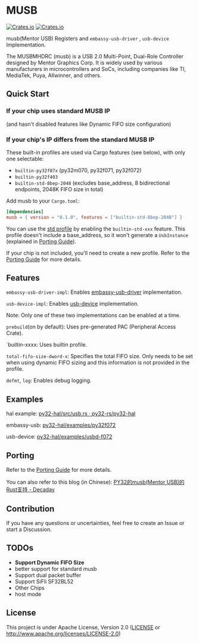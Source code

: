 # MUSB

[![Crates.io][badge-license]][crates]
[![Crates.io][badge-version]][crates]

[badge-license]: https://img.shields.io/crates/l/musb?style=for-the-badge
[badge-version]: https://img.shields.io/crates/v/musb?style=for-the-badge
[crates]: https://crates.io/crates/musb

musb(Mentor USB) Registers and `embassy-usb-driver` , `usb-device` Implementation.

The MUSBMHDRC (musb) is a USB 2.0 Multi-Point, Dual-Role Controller designed by Mentor Graphics Corp. It is widely used by various manufacturers in microcontrollers and SoCs, including companies like TI, MediaTek, Puya, Allwinner, and others.

## Quick Start

### If your chip uses standard MUSB IP

 (and hasn't disabled features like Dynamic FIFO size configuration)



### If your chip's IP differs from the standard MUSB IP

These built-in profiles are used via Cargo features (see below), with only one selectable:

- `builtin-py32f07x` (py32m070, py32f071, py32f072)
- `builtin-py32f403`
- `builtin-std-8bep-2048` (excludes base_address, 8 bidirectional endpoints, 2048K FIFO size in total)

Add musb to your `Cargo.toml`:

```toml
[dependencies]
musb = { version = "0.1.0", features = ["builtin-std-8bep-2048"] }
```

You can use the [std profile](registers/profiles/) by enabling the `builtin-std-xxx` feature. This profile doesn't include a base_address, so it won't generate a `UsbInstance` (explained in [Porting Guide](docs/porting_guide.md)).

If your chip is not included, you'll need to create a new profile. Refer to the [Porting Guide](docs/porting_guide.md) for more details.

## Features

`embassy-usb-driver-impl`: Enables [embassy-usb-driver](https://crates.io/crates/embassy-usb-driver) implementation.

`usb-device-impl`: Enables [usb-device](https://crates.io/crates/usb-device) implementation.

Note: Only one of these two implementations can be enabled at a time.

`prebuild`(on by default): Uses pre-generated PAC (Peripheral Access Crate).

`builtin-xxxx: Uses builtin profile.

`total-fifo-size-dword-x`: Specifies the total FIFO size. Only needs to be set when using dynamic FIFO sizing and this information is not provided in the profile.

`defmt`, `log`: Enables debug logging.

## Examples

hal example: [py32-hal/src/usb.rs · py32-rs/py32-hal](https://github.com/py32-rs/py32-hal/blob/main/src/usb.rs)

embassy-usb: [py32-hal/examples/py32f072](https://github.com/py32-rs/py32-hal/tree/main/examples/py32f072)

usb-device: [py32-hal/examples/usbd-f072](https://github.com/py32-rs/py32-hal/tree/main/examples/usbd-f072)

## Porting

Refer to the [Porting Guide](docs/porting_guide.md) for more details.

You can also refer to this blog (in Chinese): [PY32的musb(Mentor USB)的Rust支持 - Decaday](https://decaday.github.io/blog/py32-musb/)

## Contribution

If you have any questions or uncertainties, feel free to create an Issue or start a Discussion.

## TODOs

- **Support Dynamic FIFO Size**
- better support for standard musb
- Support dual packet buffer
- Support SiFli SF32BL52
- Other Chips
- host mode 

## License

This project is under Apache License, Version 2.0 ([LICENSE](../LICENSE) or <http://www.apache.org/licenses/LICENSE-2.0>)